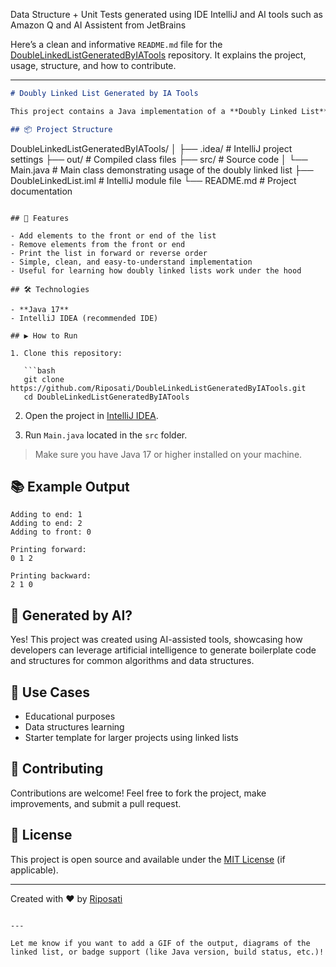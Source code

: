Data Structure + Unit Tests generated using IDE IntelliJ and AI tools such as Amazon Q and AI Assistent from JetBrains

Here’s a clean and informative `README.md` file for the [DoubleLinkedListGeneratedByIATools](https://github.com/Riposati/DoubleLinkedListGeneratedByIATools) repository. It explains the project, usage, structure, and how to contribute.

---

```markdown
# Doubly Linked List Generated by IA Tools

This project contains a Java implementation of a **Doubly Linked List**, generated with the help of AI tools. It demonstrates basic data structure manipulation using Java, including adding, removing, and traversing nodes in both directions.

## 📦 Project Structure

```
DoubleLinkedListGeneratedByIATools/
│
├── .idea/                      # IntelliJ project settings
├── out/                        # Compiled class files
├── src/                        # Source code
│   └── Main.java               # Main class demonstrating usage of the doubly linked list
├── DoubleLinkedList.iml       # IntelliJ module file
└── README.md                   # Project documentation
```

## 🚀 Features

- Add elements to the front or end of the list
- Remove elements from the front or end
- Print the list in forward or reverse order
- Simple, clean, and easy-to-understand implementation
- Useful for learning how doubly linked lists work under the hood

## 🛠 Technologies

- **Java 17**
- IntelliJ IDEA (recommended IDE)

## ▶️ How to Run

1. Clone this repository:

   ```bash
   git clone https://github.com/Riposati/DoubleLinkedListGeneratedByIATools.git
   cd DoubleLinkedListGeneratedByIATools
   ```

2. Open the project in [IntelliJ IDEA](https://www.jetbrains.com/idea/).

3. Run `Main.java` located in the `src` folder.

> Make sure you have Java 17 or higher installed on your machine.

## 📚 Example Output

```
Adding to end: 1
Adding to end: 2
Adding to front: 0

Printing forward:
0 1 2 

Printing backward:
2 1 0 
```

## 🤖 Generated by AI?

Yes! This project was created using AI-assisted tools, showcasing how developers can leverage artificial intelligence to generate boilerplate code and structures for common algorithms and data structures.

## 📌 Use Cases

- Educational purposes
- Data structures learning
- Starter template for larger projects using linked lists

## 🙌 Contributing

Contributions are welcome! Feel free to fork the project, make improvements, and submit a pull request.

## 📄 License

This project is open source and available under the [MIT License](LICENSE) (if applicable).

---

Created with ❤️ by [Riposati](https://github.com/Riposati)
```

---

Let me know if you want to add a GIF of the output, diagrams of the linked list, or badge support (like Java version, build status, etc.)!
